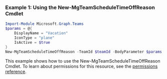 ### Example 1: Using the New-MgTeamScheduleTimeOffReason Cmdlet
```powershell
Import-Module Microsoft.Graph.Teams
$params = @{
	DisplayName = "Vacation"
	IconType = "plane"
	IsActive = $true
}
New-MgTeamScheduleTimeOffReason -TeamId $teamId -BodyParameter $params
```
This example shows how to use the New-MgTeamScheduleTimeOffReason Cmdlet.
To learn about permissions for this resource, see the [permissions reference](/graph/permissions-reference).
